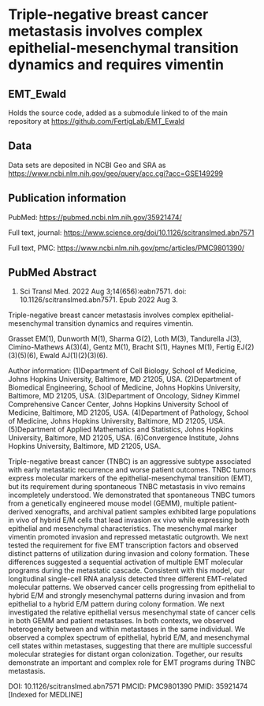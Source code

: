 # Triple-negative breast cancer metastasis involves complex epithelial-mesenchymal transition dynamics and requires vimentin

## EMT_Ewald

Holds the source code, added as a submodule linked to of the main repository at
https://github.com/FertigLab/EMT_Ewald

## Data

Data sets are deposited in NCBI Geo and SRA as 
https://www.ncbi.nlm.nih.gov/geo/query/acc.cgi?acc=GSE149299 

## Publication information

PubMed: https://pubmed.ncbi.nlm.nih.gov/35921474/

Full text, journal:
https://www.science.org/doi/10.1126/scitranslmed.abn7571

Full text, PMC:
https://www.ncbi.nlm.nih.gov/pmc/articles/PMC9801390/

## PubMed Abstract

1. Sci Transl Med. 2022 Aug 3;14(656):eabn7571. doi: 10.1126/scitranslmed.abn7571. 
Epub 2022 Aug 3.

Triple-negative breast cancer metastasis involves complex epithelial-mesenchymal 
transition dynamics and requires vimentin.

Grasset EM(1), Dunworth M(1), Sharma G(2), Loth M(3), Tandurella J(3), 
Cimino-Mathews A(3)(4), Gentz M(1), Bracht S(1), Haynes M(1), Fertig 
EJ(2)(3)(5)(6), Ewald AJ(1)(2)(3)(6).

Author information:
(1)Department of Cell Biology, School of Medicine, Johns Hopkins University, 
Baltimore, MD 21205, USA.
(2)Department of Biomedical Engineering, School of Medicine, Johns Hopkins 
University, Baltimore, MD 21205, USA.
(3)Department of Oncology, Sidney Kimmel Comprehensive Cancer Center, Johns 
Hopkins University School of Medicine, Baltimore, MD 21205, USA.
(4)Department of Pathology, School of Medicine, Johns Hopkins University, 
Baltimore, MD 21205, USA.
(5)Department of Applied Mathematics and Statistics, Johns Hopkins University, 
Baltimore, MD 21205, USA.
(6)Convergence Institute, Johns Hopkins University, Baltimore, MD 21205, USA.

Triple-negative breast cancer (TNBC) is an aggressive subtype associated with 
early metastatic recurrence and worse patient outcomes. TNBC tumors express 
molecular markers of the epithelial-mesenchymal transition (EMT), but its 
requirement during spontaneous TNBC metastasis in vivo remains incompletely 
understood. We demonstrated that spontaneous TNBC tumors from a genetically 
engineered mouse model (GEMM), multiple patient-derived xenografts, and archival 
patient samples exhibited large populations in vivo of hybrid E/M cells that 
lead invasion ex vivo while expressing both epithelial and mesenchymal 
characteristics. The mesenchymal marker vimentin promoted invasion and repressed 
metastatic outgrowth. We next tested the requirement for five EMT transcription 
factors and observed distinct patterns of utilization during invasion and colony 
formation. These differences suggested a sequential activation of multiple EMT 
molecular programs during the metastatic cascade. Consistent with this model, 
our longitudinal single-cell RNA analysis detected three different EMT-related 
molecular patterns. We observed cancer cells progressing from epithelial to 
hybrid E/M and strongly mesenchymal patterns during invasion and from epithelial 
to a hybrid E/M pattern during colony formation. We next investigated the 
relative epithelial versus mesenchymal state of cancer cells in both GEMM and 
patient metastases. In both contexts, we observed heterogeneity between and 
within metastases in the same individual. We observed a complex spectrum of 
epithelial, hybrid E/M, and mesenchymal cell states within metastases, 
suggesting that there are multiple successful molecular strategies for distant 
organ colonization. Together, our results demonstrate an important and complex 
role for EMT programs during TNBC metastasis.

DOI: 10.1126/scitranslmed.abn7571
PMCID: PMC9801390
PMID: 35921474 [Indexed for MEDLINE]
